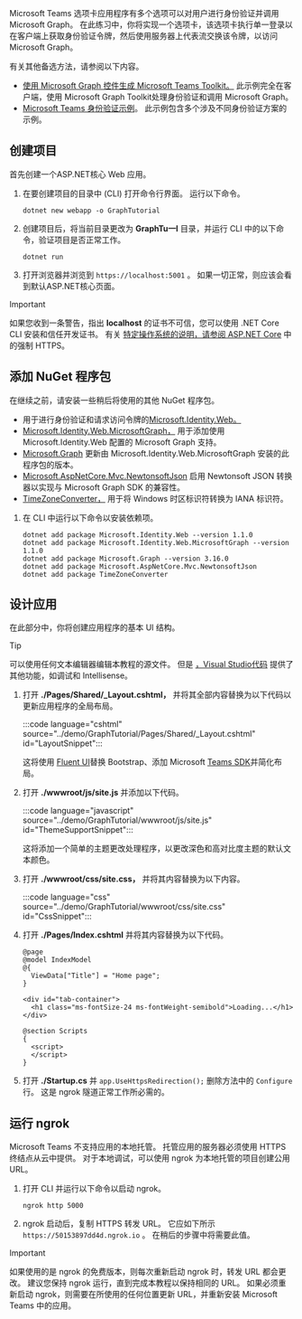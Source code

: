 <!-- markdownlint-disable MD002 MD041 -->

Microsoft Teams 选项卡应用程序有多个选项可以对用户进行身份验证并调用 Microsoft Graph。 在此练习中，你将实现一个选项卡，该选项卡[](/microsoftteams/platform/tabs/how-to/authentication/auth-aad-sso)执行单一登录以在客户端上获取身份验证令牌，然后使用服务器上代表流[](/azure/active-directory/develop/v2-oauth2-on-behalf-of-flow)交换该令牌，以访问 Microsoft Graph。

有关其他备选方法，请参阅以下内容。

- [使用 Microsoft Graph 控件生成 Microsoft Teams Toolkit。](/graph/toolkit/get-started/build-a-microsoft-teams-tab) 此示例完全在客户端，使用 Microsoft Graph Toolkit处理身份验证和调用 Microsoft Graph。
- [Microsoft Teams 身份验证示例](https://github.com/OfficeDev/microsoft-teams-sample-auth-node)。 此示例包含多个涉及不同身份验证方案的示例。

## <a name="create-the-project"></a>创建项目

首先创建一个ASP.NET核心 Web 应用。

1. 在要创建项目的目录中 (CLI) 打开命令行界面。 运行以下命令。

    ```Shell
    dotnet new webapp -o GraphTutorial
    ```

1. 创建项目后，将当前目录更改为 **GraphTu一l** 目录，并运行 CLI 中的以下命令，验证项目是否正常工作。

    ```Shell
    dotnet run
    ```

1. 打开浏览器并浏览到 `https://localhost:5001` 。 如果一切正常，则应该会看到默认ASP.NET核心页面。

> [!IMPORTANT]
> 如果您收到一条警告，指出 **localhost** 的证书不可信，您可以使用 .NET Core CLI 安装和信任开发证书。 有关 [特定操作系统的说明，请参阅 ASP.NET Core](/aspnet/core/security/enforcing-ssl?view=aspnetcore-3.1) 中的强制 HTTPS。

## <a name="add-nuget-packages"></a>添加 NuGet 程序包

在继续之前，请安装一些稍后将使用的其他 NuGet 程序包。

- 用于进行身份验证和请求访问令牌的[Microsoft.Identity.Web。](https://www.nuget.org/packages/Microsoft.Identity.Web/)
- [Microsoft.Identity.Web.MicrosoftGraph，](https://www.nuget.org/packages/Microsoft.Identity.Web.MicrosoftGraph/) 用于添加使用 Microsoft.Identity.Web 配置的 Microsoft Graph 支持。
- [Microsoft.Graph](https://www.nuget.org/packages/Microsoft.Graph/) 更新由 Microsoft.Identity.Web.MicrosoftGraph 安装的此程序包的版本。
- [Microsoft.AspNetCore.Mvc.NewtonsoftJson](https://www.nuget.org/packages/Microsoft.AspNetCore.Mvc.NewtonsoftJson/) 启用 Newtonsoft JSON 转换器以实现与 Microsoft Graph SDK 的兼容性。
- [TimeZoneConverter，](https://github.com/mj1856/TimeZoneConverter) 用于将 Windows 时区标识符转换为 IANA 标识符。

1. 在 CLI 中运行以下命令以安装依赖项。

    ```Shell
    dotnet add package Microsoft.Identity.Web --version 1.1.0
    dotnet add package Microsoft.Identity.Web.MicrosoftGraph --version 1.1.0
    dotnet add package Microsoft.Graph --version 3.16.0
    dotnet add package Microsoft.AspNetCore.Mvc.NewtonsoftJson
    dotnet add package TimeZoneConverter
    ```

## <a name="design-the-app"></a>设计应用

在此部分中，你将创建应用程序的基本 UI 结构。

> [!TIP]
> 可以使用任何文本编辑器编辑本教程的源文件。 但是 [，Visual Studio代码](https://code.visualstudio.com/) 提供了其他功能，如调试和 Intellisense。

1. 打开 **./Pages/Shared/_Layout.cshtml，** 并将其全部内容替换为以下代码以更新应用程序的全局布局。

    :::code language="cshtml" source="../demo/GraphTutorial/Pages/Shared/_Layout.cshtml" id="LayoutSnippet":::

    这将使用 [Fluent UI](https://developer.microsoft.com/fluentui)替换 Bootstrap、添加 Microsoft [Teams SDK](/javascript/api/overview/msteams-client)并简化布局。

1. 打开 **./wwwroot/js/site.js** 并添加以下代码。

    :::code language="javascript" source="../demo/GraphTutorial/wwwroot/js/site.js" id="ThemeSupportSnippet":::

    这将添加一个简单的主题更改处理程序，以更改深色和高对比度主题的默认文本颜色。

1. 打开 **./wwwroot/css/site.css，** 并将其内容替换为以下内容。

    :::code language="css" source="../demo/GraphTutorial/wwwroot/css/site.css" id="CssSnippet":::

1. 打开 **./Pages/Index.cshtml** 并将其内容替换为以下代码。

    ```cshtml
    @page
    @model IndexModel
    @{
      ViewData["Title"] = "Home page";
    }

    <div id="tab-container">
      <h1 class="ms-fontSize-24 ms-fontWeight-semibold">Loading...</h1>
    </div>

    @section Scripts
    {
      <script>
      </script>
    }
    ```

1. 打开 **./Startup.cs** 并 `app.UseHttpsRedirection();` 删除方法中的 `Configure` 行。 这是 ngrok 隧道正常工作所必需的。

## <a name="run-ngrok"></a>运行 ngrok

Microsoft Teams 不支持应用的本地托管。 托管应用的服务器必须使用 HTTPS 终结点从云中提供。 对于本地调试，可以使用 ngrok 为本地托管的项目创建公用 URL。

1. 打开 CLI 并运行以下命令以启动 ngrok。

    ```Shell
    ngrok http 5000
    ```

1. ngrok 启动后，复制 HTTPS 转发 URL。 它应如下所示 `https://50153897dd4d.ngrok.io` 。 在稍后的步骤中将需要此值。

> [!IMPORTANT]
> 如果使用的是 ngrok 的免费版本，则每次重新启动 ngrok 时，转发 URL 都会更改。 建议您保持 ngrok 运行，直到完成本教程以保持相同的 URL。 如果必须重新启动 ngrok，则需要在所使用的任何位置更新 URL，并重新安装 Microsoft Teams 中的应用。
